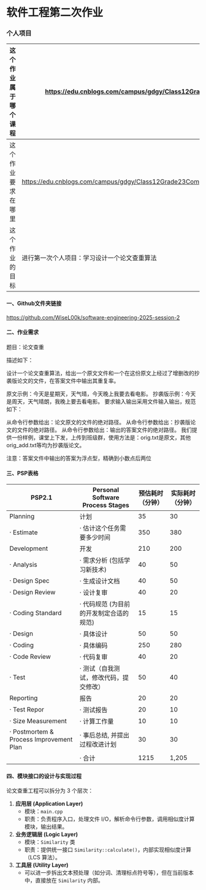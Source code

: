 # 软件工程第二次作业
### 个人项目

| 这个作业属于哪个课程 | https://edu.cnblogs.com/campus/gdgy/Class12Grade23ComputerScience |
| -------------------- | ------------------------------------------------------------ |
| 这个作业要求在哪里   | https://edu.cnblogs.com/campus/gdgy/Class12Grade23ComputerScience/homework/13468 |
| 这个作业的目标       | 进行第一次个人项目：学习设计一个论文查重算法                 |

#### 一、Github文件夹链接

https://github.com/WiseL00k/software-engineering-2025-session-2

#### 二、作业需求

题目：论文查重

描述如下：

设计一个论文查重算法，给出一个原文文件和一个在这份原文上经过了增删改的抄袭版论文的文件，在答案文件中输出其重复率。

原文示例：今天是星期天，天气晴，今天晚上我要去看电影。
抄袭版示例：今天是周天，天气晴朗，我晚上要去看电影。
要求输入输出采用文件输入输出，规范如下：

从命令行参数给出：论文原文的文件的绝对路径。
从命令行参数给出：抄袭版论文的文件的绝对路径。
从命令行参数给出：输出的答案文件的绝对路径。
我们提供一份样例，课堂上下发，上传到班级群，使用方法是：orig.txt是原文，其他orig_add.txt等均为抄袭版论文。

注意：答案文件中输出的答案为浮点型，精确到小数点后两位

#### 三、PSP表格

| PSP2.1                                  | Personal Software Process Stages        | 预估耗时（分钟） | 实际耗时（分钟） |
| --------------------------------------- | --------------------------------------- | ---------------- | ---------------- |
| Planning                                | 计划                                    | 35               | 30               |
| · Estimate                              | · 估计这个任务需要多少时间              | 350              | 380              |
| Development                             | 开发                                    | 210              | 200              |
| · Analysis                              | · 需求分析 (包括学习新技术)             | 40               | 50               |
| · Design Spec                           | · 生成设计文档                          | 40               | 50               |
| · Design Review                         | · 设计复审                              | 40               | 20               |
| · Coding Standard                       | · 代码规范 (为目前的开发制定合适的规范) | 15               | 15               |
| · Design                                | · 具体设计                              | 50               | 50               |
| · Coding                                | · 具体编码                              | 250              | 280              |
| · Code Review                           | · 代码复审                              | 40               | 20               |
| · Test                                  | · 测试（自我测试，修改代码，提交修改）  | 50               | 40               |
| Reporting                               | 报告                                    | 20               | 20               |
| · Test Repor                            | · 测试报告                              | 20               | 10               |
| · Size Measurement                      | · 计算工作量                            | 10               | 10               |
| · Postmortem & Process Improvement Plan | · 事后总结, 并提出过程改进计划          | 30               | 30               |
|                                         | · 合计                                  | 1215             | 1,205            |

#### 四、模块接口的设计与实现过程

论文查重工程可以拆分为 3 个层次：

1. **应用层 (Application Layer)**
   - 模块：`main.cpp`
   - 职责：负责程序入口，处理文件 I/O，解析命令行参数，调用相似度计算模块，输出结果。
2. **业务逻辑层 (Logic Layer)**
   - 模块：`Similarity` 类
   - 职责：提供统一接口 `Similarity::calculate()`，内部实现相似度计算（LCS 算法）。
3. **工具层 (Utility Layer)**
   - 可以进一步拆出文本预处理（如分词、清理标点符号等），但在当前版本中，直接放在 `Similarity` 内部。
